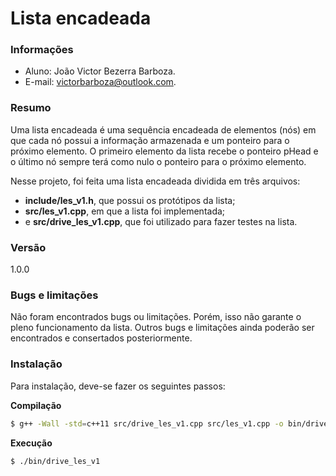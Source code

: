 # Lista encadeada

### Informações

- Aluno: João Victor Bezerra Barboza.
- E-mail: victorbarboza@outlook.com.

### Resumo

Uma lista encadeada é uma sequência encadeada de elementos (nós) em que cada nó possui a informação armazenada e um ponteiro para o próximo elemento. O primeiro elemento da lista recebe o ponteiro pHead e o último nó sempre terá como nulo o ponteiro para o próximo elemento.

Nesse projeto, foi feita uma lista encadeada dividida em três arquivos:

- **include/les_v1.h**, que possui os protótipos da lista;
- **src/les_v1.cpp**, em que a lista foi implementada;
- e **src/drive_les_v1.cpp**, que foi utilizado para fazer testes na lista.

### Versão

1.0.0

### Bugs e limitações

Não foram encontrados bugs ou limitações. Porém, isso não garante o pleno funcionamento da lista. Outros bugs e limitações ainda poderão ser encontrados e consertados posteriormente.

### Instalação

Para instalação, deve-se fazer os seguintes passos:

**Compilação**

```sh
$ g++ -Wall -std=c++11 src/drive_les_v1.cpp src/les_v1.cpp -o bin/drive_les_v1 -I include/
```

**Execução**

```sh
$ ./bin/drive_les_v1
```
